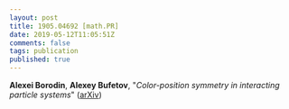 ```yaml
---
layout: post
title: 1905.04692 [math.PR]
date: 2019-05-12T11:05:51Z
comments: false
tags: publication
published: true
---
```


<b>Alexei Borodin</b>, <b>Alexey Bufetov</b>, "<i>Color-position symmetry in interacting particle systems</i>" ([arXiv](http://arxiv.org/abs/1905.04692v1))
